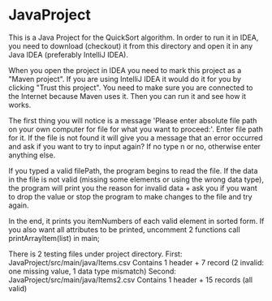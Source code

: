 # JavaProject

This is a Java Project for the QuickSort algorithm. 
In order to run it in IDEA, you need to download (checkout) 
it from this directory and open it in any Java IDEA (preferably IntelliJ IDEA).

When you open the project in IDEA you need to mark this project as 
a "Maven project". If you are using IntelliJ IDEA it would do it for 
you by clicking "Trust this project". You need to make sure you are 
connected to the Internet because Maven uses it. Then you can run it 
and see how it works.

The first thing you will notice is a message 'Please enter absolute 
file path on your own computer for file for what you want to proceed:'. 
Enter file path for it. If the file is not found it will give you 
a message that an error occurred and ask if you want to try to input again? 
If no type n or no, otherwise enter anything else.

If you typed a valid filePath, the program begins to read the file. 
If the data in the file is not valid (missing some elements or using 
the wrong data type), the program will print you the reason for 
invalid data + ask you if you want to drop the value or stop the program 
to make changes to the file and try again.

In the end, it prints you itemNumbers of each valid element in sorted form. 
If you also want all attributes to be printed, uncomment 2 functions call 
printArrayItem(list) in main;

There is 2 testing files under project directory. 
First: JavaProject/src/main/java/Items.csv
Contains 1 header + 7 record (2 invalid: one missing value, 1 data type mismatch)
Second: JavaProject/src/main/java/Items2.csv
Contains 1 header + 15 records (all valid)